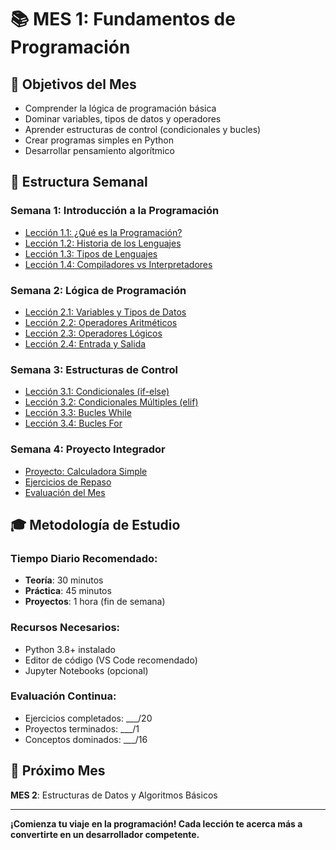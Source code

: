 # 📚 MES 1: Fundamentos de Programación

## 🎯 Objetivos del Mes
- Comprender la lógica de programación básica
- Dominar variables, tipos de datos y operadores
- Aprender estructuras de control (condicionales y bucles)
- Crear programas simples en Python
- Desarrollar pensamiento algorítmico

## 📅 Estructura Semanal

### **Semana 1: Introducción a la Programación**
- [Lección 1.1: ¿Qué es la Programación?](./SEMANA-1/01-que-es-programacion.md)
- [Lección 1.2: Historia de los Lenguajes](./SEMANA-1/02-historia-lenguajes.md)
- [Lección 1.3: Tipos de Lenguajes](./SEMANA-1/03-tipos-lenguajes.md)
- [Lección 1.4: Compiladores vs Interpretadores](./SEMANA-1/04-compiladores-interpretadores.md)

### **Semana 2: Lógica de Programación**
- [Lección 2.1: Variables y Tipos de Datos](./SEMANA-2/01-variables-tipos.md)
- [Lección 2.2: Operadores Aritméticos](./SEMANA-2/02-operadores-aritmeticos.md)
- [Lección 2.3: Operadores Lógicos](./SEMANA-2/03-operadores-logicos.md)
- [Lección 2.4: Entrada y Salida](./SEMANA-2/04-entrada-salida.md)

### **Semana 3: Estructuras de Control**
- [Lección 3.1: Condicionales (if-else)](./SEMANA-3/01-condicionales.md)
- [Lección 3.2: Condicionales Múltiples (elif)](./SEMANA-3/02-condicionales-multiples.md)
- [Lección 3.3: Bucles While](./SEMANA-3/03-bucles-while.md)
- [Lección 3.4: Bucles For](./SEMANA-3/04-bucles-for.md)

### **Semana 4: Proyecto Integrador**
- [Proyecto: Calculadora Simple](./SEMANA-4/01-proyecto-calculadora.md)
- [Ejercicios de Repaso](./SEMANA-4/02-ejercicios-repaso.md)
- [Evaluación del Mes](./SEMANA-4/03-evaluacion-mes.md)

## 🎓 Metodología de Estudio

### **Tiempo Diario Recomendado:**
- **Teoría**: 30 minutos
- **Práctica**: 45 minutos
- **Proyectos**: 1 hora (fin de semana)

### **Recursos Necesarios:**
- Python 3.8+ instalado
- Editor de código (VS Code recomendado)
- Jupyter Notebooks (opcional)

### **Evaluación Continua:**
- Ejercicios completados: ___/20
- Proyectos terminados: ___/1
- Conceptos dominados: ___/16

## 🚀 Próximo Mes
**MES 2**: Estructuras de Datos y Algoritmos Básicos

---

**¡Comienza tu viaje en la programación! Cada lección te acerca más a convertirte en un desarrollador competente.** 